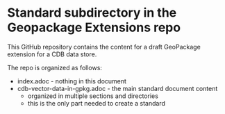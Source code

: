 # Standard subdirectory in the Geopackage Extensions repo

This GitHub repository contains the content for a draft GeoPackage extension for a CDB data store.

The repo is organized as follows:

* index.adoc - nothing in this document
* cdb-vector-data-in-gpkg.adoc - the main standard document content
  - organized in multiple sections and directories
  - this is the only part needed to create a standard
